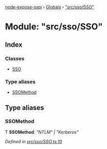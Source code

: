 [node-expose-sspi](../README.md) › [Globals](../globals.md) › ["src/sso/SSO"](_src_sso_sso_.md)

# Module: "src/sso/SSO"

## Index

### Classes

* [SSO](../classes/_src_sso_sso_.sso.md)

### Type aliases

* [SSOMethod](_src_sso_sso_.md#ssomethod)

## Type aliases

###  SSOMethod

Ƭ **SSOMethod**: *"NTLM" | "Kerberos"*

*Defined in [src/sso/SSO.ts:10](https://github.com/jlguenego/node-expose-sspi/blob/cdfba3e/src/sso/SSO.ts#L10)*
